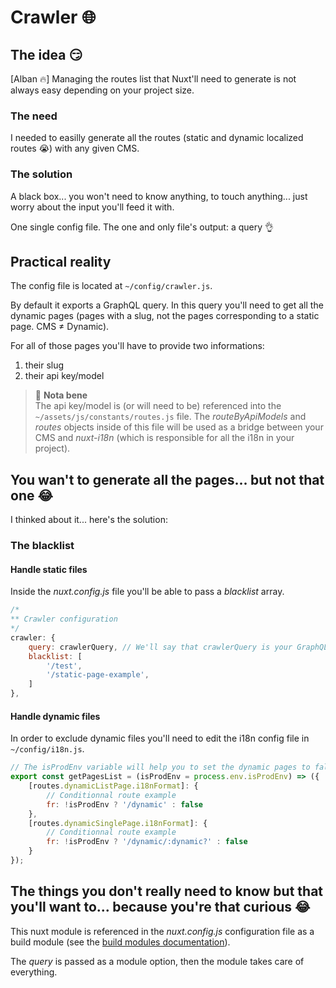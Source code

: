 # Crawler 🌐

## The idea 😏

[Alban 🔥] Managing the routes list that Nuxt'll need to generate is not always easy depending on your project size.

### The need

I needed to easilly generate all the routes (static and dynamic localized routes 😭) with any given CMS.

### The solution

A black box... you won't need to know anything, to touch anything... just worry about the input you'll feed it with.

One single config file. The one and only file's output: a query 👌

## Practical reality

The config file is located at `~/config/crawler.js`.

By default it exports a GraphQL query. In this query you'll need to get all the dynamic pages (pages with a slug, not the pages corresponding to a static page. CMS ≠ Dynamic).

For all of those pages you'll have to provide two informations:

1. their slug
1. their api key/model

> 🚨 **Nota bene**  
> The api key/model is (or will need to be) referenced into the `~/assets/js/constants/routes.js` file. The _routeByApiModels_ and _routes_ objects inside of this file will be used as a bridge between your CMS and _nuxt-i18n_ (which is responsible for all the i18n in your project).

## You wan't to generate all the pages... but not that one 😂

I thinked about it... here's the solution:

### The blacklist

#### Handle static files

Inside the _nuxt.config.js_ file you'll be able to pass a _blacklist_ array.

```js
/*
** Crawler configuration
*/
crawler: {
    query: crawlerQuery, // We'll say that crawlerQuery is your GraphQL query.
    blacklist: [
        '/test',
        '/static-page-example',
    ]
},
```

#### Handle dynamic files

In order to exclude dynamic files you'll need to edit the i18n config file in `~/config/i18n.js`.

```js
// The isProdEnv variable will help you to set the dynamic pages to false in production
export const getPagesList = (isProdEnv = process.env.isProdEnv) => ({
    [routes.dynamicListPage.i18nFormat]: {
        // Conditionnal route example
        fr: !isProdEnv ? '/dynamic' : false
    },
    [routes.dynamicSinglePage.i18nFormat]: {
        // Conditionnal route example
        fr: !isProdEnv ? '/dynamic/:dynamic?' : false
    }
});
```

## The things you don't really need to know but that you'll want to... because you're that curious 😂

This nuxt module is referenced in the _nuxt.config.js_ configuration file as a build module (see the [build modules documentation](https://nuxtjs.org/api/configuration-modules#-code-buildmodules-code-)).

The _query_ is passed as a module option, then the module takes care of everything.
